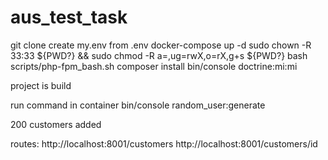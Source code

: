 # aus_test_task

git clone
create my.env from .env
docker-compose up -d
sudo chown -R 33:33 ${PWD?} && sudo chmod -R a=,ug=rwX,o=rX,g+s ${PWD?}
bash scripts/php-fpm_bash.sh
composer install
bin/console doctrine:mi:mi

project is build

run command in container
bin/console random_user:generate

200 customers added

routes:
http://localhost:8001/customers
http://localhost:8001/customers/id
